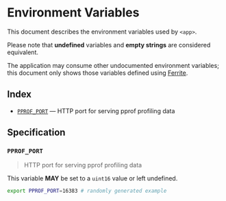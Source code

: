 # Environment Variables

This document describes the environment variables used by `<app>`.

Please note that **undefined** variables and **empty strings** are considered
equivalent.

The application may consume other undocumented environment variables; this
document only shows those variables defined using [Ferrite].

## Index

- [`PPROF_PORT`](#PPROF_PORT) — HTTP port for serving pprof profiling data

## Specification

### `PPROF_PORT`

> HTTP port for serving pprof profiling data

This variable **MAY** be set to a `uint16` value or left undefined.

```bash
export PPROF_PORT=16383 # randomly generated example
```

<!-- references -->

[ferrite]: https://github.com/dogmatiq/ferrite
